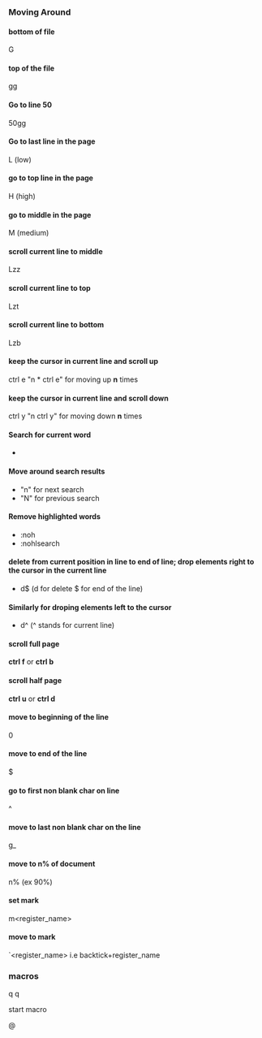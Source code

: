 ### Moving Around

#### bottom of file
G

#### top of the file
gg

#### Go to line 50
50gg

#### Go to last line in the page
L (low)

#### go to top line in the page
H (high)

#### go to middle in the page
M (medium)

#### scroll current line to middle
Lzz

#### scroll current line to top
Lzt

#### scroll current line to bottom
Lzb

#### keep the cursor in current line and scroll up
ctrl e 
"n * ctrl e" for moving up **n** times

#### keep the cursor in current line and scroll down
ctrl y
"n ctrl y" for moving down **n** times

#### Search for current word
*

#### Move around search results
- "n" for next search
- "N" for previous search

#### Remove highlighted words
- :noh
- :nohlsearch

#### delete from current position in line to end of line; drop elements right to the cursor in the current line
- d$ (d for delete $ for end of the line)

#### Similarly for droping elements left to the cursor
- d^ (^ stands for current line)

#### scroll full page
**ctrl f** or **ctrl b**

#### scroll half page
**ctrl u** or **ctrl d**

#### move to beginning of the line
0

#### move to end of the line
$

#### go to first non blank char on line
^

#### move to last non blank char on the line
g_

#### move to n% of document
n% (ex 90%)

#### set mark
m<register_name>

#### move to mark
`<register_name> 
i.e backtick+register_name














### macros

q <register name to store macro><commands> q

start macro

<no of times macro to be run>@<register>
